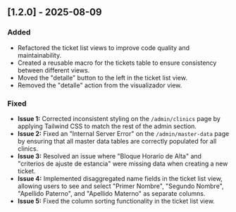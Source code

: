 ## [1.2.0] - 2025-08-09

### Added

*   Refactored the ticket list views to improve code quality and maintainability.
*   Created a reusable macro for the tickets table to ensure consistency between different views.
*   Moved the "detalle" button to the left in the ticket list view.
*   Removed the "detalle" action from the visualizador view.

### Fixed

*   **Issue 1:** Corrected inconsistent styling on the `/admin/clinics` page by applying Tailwind CSS to match the rest of the admin section.
*   **Issue 2:** Fixed an "Internal Server Error" on the `/admin/master-data` page by ensuring that all master data tables are correctly populated for all clinics.
*   **Issue 3:** Resolved an issue where "Bloque Horario de Alta" and "criterios de ajuste de estancia" were missing data when creating a new ticket.
*   **Issue 4:** Implemented disaggregated name fields in the ticket list view, allowing users to see and select "Primer Nombre", "Segundo Nombre", "Apellido Paterno", and "Apellido Materno" as separate columns.
*   **Issue 5:** Fixed the column sorting functionality in the ticket list view.